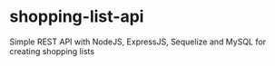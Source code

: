 # shopping-list-api
Simple REST API with NodeJS, ExpressJS, Sequelize and MySQL for creating shopping lists 
